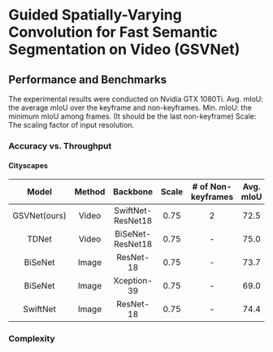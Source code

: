 # Guided Spatially-Varying Convolution for Fast Semantic Segmentation on Video (GSVNet)

## Performance and Benchmarks

The experimental results were conducted on Nvidia GTX 1080Ti. 
Avg. mIoU: the average mIoU over the keyframe and non-keyframes. 
Min. mIoU: the minimum mIoU among frames. (It should be the last non-keyframe) 
Scale: The scaling factor of input resolution. 

### Accuracy vs. Throughput
#### Cityscapes

|**Model**|**Method**|**Backbone**|**Scale**|**# of Non-keyframes**|**Avg. mIoU**|**Min. mIoU**|**FPS**|
|:-----:|:-----:|:-----:|:-----:|:-----:|:-----:|:-----:|:-----:|
|GSVNet(ours)|Video|SwiftNet-ResNet18|0.75|2|72.5|70.5|125|
|TDNet|Video|BiSeNet-ResNet18|0.75|-|75.0|75.0|approx. 61|
|BiSeNet|Image|ResNet-18|0.75|-|73.7|73.7|61|
|BiSeNet|Image|Xception-39|0.75|-|69.0|69.0|105|
|SwiftNet|Image|ResNet-18|0.75|-|74.4|74.4|63|

### Complexity
